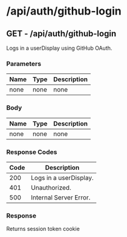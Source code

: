 # /api/auth/github-login

## GET - /api/auth/github-login

Logs in a userDisplay using GitHub OAuth.

### Parameters

| Name | Type | Description |
|------|------|-------------|
| none | none | none        |

### Body

| Name | Type | Description |
|------|------|-------------|
| none | none | none        |

### Response Codes

| Code | Description            |
|------|------------------------|
| 200  | Logs in a userDisplay.        |
| 401  | Unauthorized.          |
| 500  | Internal Server Error. |

### Response

Returns session token cookie